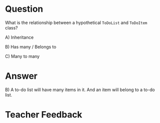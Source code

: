 # Question

What is the relationship between a hypothetical `ToDoList` and `ToDoItem` class?

A) Inheritance

B) Has many / Belongs to

C) Many to many

# Answer
B) A to-do list will have many items in it. And an item will belong to a to-do list.  


# Teacher Feedback